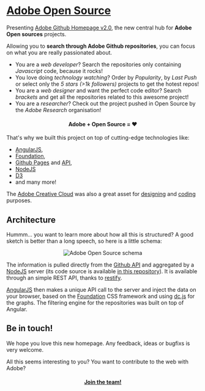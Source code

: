 [Adobe Open Source](http://adobe.github.com)
=======================

Presenting [Adobe Github Homepage v2.0](http://adobe.github.com), the new central hub for **Adobe Open sources** projects.

Allowing you to **search through Adobe Github repositories**, you can focus on what you are really passionated about.

- You are a *web developer*? Search the repositories only containing *Javascript* code, because it rocks!
- You love doing *technology watching*? Order by *Popularity*, by *Last Push* or select only the *5 stars (>1k followers)* projects to get the hotest repos!
- You are a *web designer* and want the perfect code editor? Search *brackets* and get all the repositories related to this awesome project!
- You are a *researcher*? Check out the project pushed in Open Source by the *Adobe Research* organisation!

<h4 align="center"> Adobe + Open Source = ♥ </h4>

That's why we built this project on top of cutting-edge technologies like:

- [AngularJS](http://angularjs.org/),
- [Foundation](http://foundation.zurb.com/),
- [Github Pages](http://pages.github.com/) and [API](http://developer.github.com/v3/),
- [NodeJS](nodejs.org)
- [D3](http://d3js.org/)
- and many more!

The [Adobe Creative Cloud](http://www.adobe.com/products/creativecloud.html) was also a great asset for [designing](photoshop.com) and [coding](brackets.io) purposes.

## Architecture

Hummm... you want to learn more about how all this is structured? A good sketch is better than a long speech, so here is a little schema:

<p align="center"> <img src="https://raw2.github.com/adobe/adobe.github.com/master/img/schema_adobe_open_source.png"  alt="Adobe Open Source schema" /></p>

The information is pulled directly from the [Github API](http://developer.github.com/v3/) and aggregated by a [NodeJS](nodejs.org) server (its code source is available [in this repository](https://github.com/kimchouard/server.adobe.github.com)). It is available through an simple REST API, thanks to [restify](mcavage.me/node-restify/).

[AngularJS](http://angularjs.org/) then makes a unique API call to the server and inject the data on your browser, based on the [Foundation](http://foundation.zurb.com/) CSS framework and using [dc.js](nickqizhu.github.io/dc.js/) for the graphs. The filtering engine for the repositories was built on top of Angular.

## Be in touch!

We hope you love this new homepage. Any feedback, ideas or bugfixs is very welcome.

All this seems interesting to you? You want to contribute to the web with Adobe?

<h4 align="center"><a href="http://www.adobe.com/careers.html" target="_blank">Join the team!</a></h4>